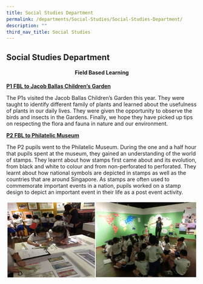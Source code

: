 ```yaml
---
title: Social Studies Department
permalink: /departments/Social-Studies/Social-Studies-Department/
description: ""
third_nav_title: Social Studies
---
```

## Social Studies Department

#### <center>Field Based Learning</center>

**<u>P1 FBL to Jacob Ballas Children’s Garden</u>**

The P1s visited the Jacob Ballas Children’s Garden this year. They were taught to identify different family of plants and learned about the usefulness of plants in our daily lives. They were given the opportunity to observe the birds and insects in the Gardens. Finally, we hope they have picked up tips on respecting the flora and fauna in nature and our environment.

**<u>P2 FBL to Philatelic Museum**</u>

The P2 pupils went to the Philatelic Museum. During the one and a half hour that pupils spent at the museum, they gained an understanding of the world of stamps. They learnt about how stamps first came about and its evolution, from black and white to colour and from non-perforated to perforated. They learnt about how national symbols are depicted in stamps as well as the countries that are around Singapore. As stamps are often used to commemorate important events in a nation, pupils worked on a stamp design to depict an important event in their life as a post event activity.

![](/images/fieldlearning.jpeg)










